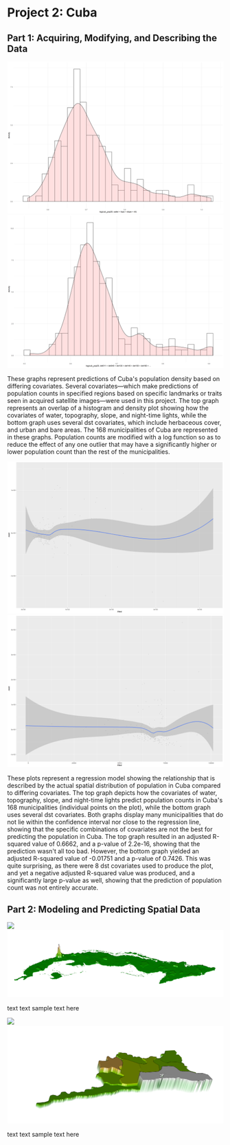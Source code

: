 # Project 2: Cuba 

## Part 1: Acquiring, Modifying, and Describing the Data
![](project2_combinedhisto_1.png)
![](project2_combinedhisto_2.png)

These graphs represent predictions of Cuba's population density based on differing covariates. Several covariates—which make predictions of population counts in specified regions based on specific landmarks or traits seen in acquired satellite images—were used in this project. The top graph represents an overlap of a histogram and density plot showing how the covariates of water, topography, slope, and night-time lights, while the bottom graph uses several dst covariates, which include herbaceous cover, and urban and bare areas. The 168 municipalities of Cuba are represented in these graphs. Population counts are modified with a log function so as to reduce the effect of any one outlier that may have a significantly higher or lower population count than the rest of the municipalities.  

![](project2_linmod_1.png)
![](project2_linmod_2.png)

These plots represent a regression model showing the relationship that is described by the actual spatial distribution of population in Cuba compared to differing covariates. The top graph depicts how the covariates of water, topography, slope, and night-time lights predict population counts in Cuba's 168 municipalities (individual points on the plot), while the bottom graph uses several dst covariates. Both graphs display many municipalities that do not lie within the confidence interval nor close to the regression line, showing that the specific combinations of covariates are not the best for predicting the population in Cuba. The top graph resulted in an adjusted R-squared value of 0.6662, and a p-value of 2.2e-16, showing that the prediction wasn't all too bad. However, the bottom graph yielded an adjusted R-squared value of -0.01751 and a p-value of 0.7426. This was quite surprising, as there were 8 dst covariates used to produce the plot, and yet a negative adjusted R-squared value was produced, and a significantly large p-value as well, showing that the prediction of population count was not entirely accurate.  

## Part 2: Modeling and Predicting Spatial Data
![](Cuba_mapview2.png)
![](Cuba_rastervis.png)

text text sample text here

![](Santiago_de_Cuba_adm1_mapview.png)
![](Santiago_de_cuba_adm1_rastervis.png)

text text sample text here





